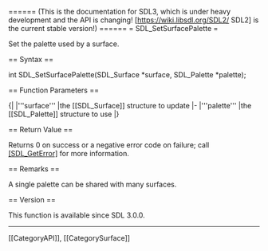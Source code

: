 ====== (This is the documentation for SDL3, which is under heavy development and the API is changing! [https://wiki.libsdl.org/SDL2/ SDL2] is the current stable version!) ======
= SDL_SetSurfacePalette =

Set the palette used by a surface.

== Syntax ==

<syntaxhighlight lang='c'>
int SDL_SetSurfacePalette(SDL_Surface *surface,
                          SDL_Palette *palette);
</syntaxhighlight>

== Function Parameters ==

{|
|'''surface'''
|the [[SDL_Surface]] structure to update
|-
|'''palette'''
|the [[SDL_Palette]] structure to use
|}

== Return Value ==

Returns 0 on success or a negative error code on failure; call
[[SDL_GetError]]() for more information.

== Remarks ==

A single palette can be shared with many surfaces.

== Version ==

This function is available since SDL 3.0.0.

----
[[CategoryAPI]], [[CategorySurface]]


